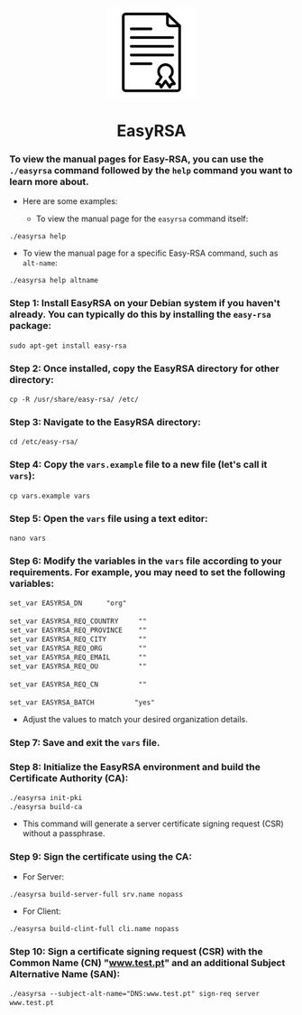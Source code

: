 <p align="center">
  <a href="https://github.com/Diogo-Rego/EuroSkills.2023/tree/main/Module-A/EasyRSA#easyrsa">
    <img src="../img/EasyRSA.png" alt="EasyRSA" width="160" height="160">
  </a>
  <h1 align="center">EasyRSA</h1>
</p>

### To view the manual pages for Easy-RSA, you can use the ``./easyrsa`` command followed by the ``help`` command you want to learn more about.

- Here are some examples:

  - To view the manual page for the ``easyrsa`` command itself:

```
./easyrsa help
```

  - To view the manual page for a specific Easy-RSA command, such as ``alt-name``:

```
./easyrsa help altname
```

### Step 1: Install EasyRSA on your Debian system if you haven't already. You can typically do this by installing the ``easy-rsa`` package:

```
sudo apt-get install easy-rsa
```

### Step 2: Once installed, copy the EasyRSA directory for other directory:

```
cp -R /usr/share/easy-rsa/ /etc/
```

### Step 3: Navigate to the EasyRSA directory:

```
cd /etc/easy-rsa/
```

### Step 4: Copy the ``vars.example`` file to a new file (let's call it ``vars``):

```
cp vars.example vars
```

### Step 5: Open the ``vars`` file using a text editor:

```
nano vars
```

### Step 6: Modify the variables in the ``vars`` file according to your requirements. For example, you may need to set the following variables:

```
set_var EASYRSA_DN      "org"

set_var EASYRSA_REQ_COUNTRY     ""
set_var EASYRSA_REQ_PROVINCE    ""
set_var EASYRSA_REQ_CITY        ""
set_var EASYRSA_REQ_ORG         ""
set_var EASYRSA_REQ_EMAIL       ""
set_var EASYRSA_REQ_OU          ""

set_var EASYRSA_REQ_CN          ""

set_var EASYRSA_BATCH          "yes"
```

- Adjust the values to match your desired organization details.

### Step 7: Save and exit the ``vars`` file.

### Step 8: Initialize the EasyRSA environment and build the Certificate Authority (CA):

```
./easyrsa init-pki
./easyrsa build-ca
```

- This command will generate a server certificate signing request (CSR) without a passphrase.

### Step 9: Sign the certificate using the CA:

* For Server:

```
./easyrsa build-server-full srv.name nopass
```

* For Client:

```
./easyrsa build-clint-full cli.name nopass
```

### Step 10: Sign a certificate signing request (CSR) with the Common Name (CN) "www.test.pt" and an additional Subject Alternative Name (SAN):

```
./easyrsa --subject-alt-name="DNS:www.test.pt" sign-req server www.test.pt
```